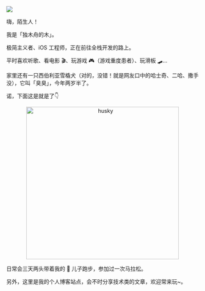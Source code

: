 ![](https://blog-andy0570-1256077835.cos.ap-shanghai.myqcloud.com/site_Images/080704.jpg)


嗨，陌生人！

我是「独木舟的木」。

极简主义者、iOS 工程师，正在前往全栈开发的路上。

平时喜欢听歌、看电影 🎬、玩游戏 🎮（游戏重度患者）、玩滑板 🛹...

家里还有一只西伯利亚雪橇犬（对的，没错！就是网友口中的哈士奇、二哈、撒手没），它叫「臭臭」，今年两岁半了。

诺，下面这是就是了👇

<p align="center">
<img src="https://blog-andy0570-1256077835.cos.ap-shanghai.myqcloud.com/site_Images/IMG_3248.JPG" alt="husky" width="400">
</p>


日常会三天两头带着我的 🐶 儿子跑步，参加过一次马拉松。

另外，这里是我的个人博客站点，会不时分享技术类的文章，欢迎常来玩~。